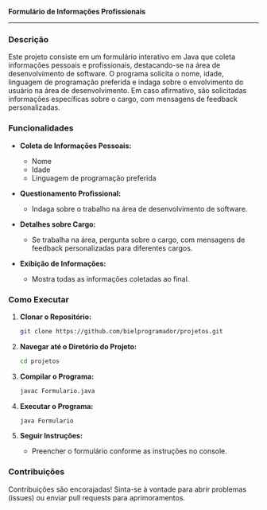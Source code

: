 
**Formulário de Informações Profissionais**

---

### Descrição

Este projeto consiste em um formulário interativo em Java que coleta informações pessoais e profissionais, destacando-se na área de desenvolvimento de software. O programa solicita o nome, idade, linguagem de programação preferida e indaga sobre o envolvimento do usuário na área de desenvolvimento. Em caso afirmativo, são solicitadas informações específicas sobre o cargo, com mensagens de feedback personalizadas.

### Funcionalidades

- **Coleta de Informações Pessoais:**
  - Nome
  - Idade
  - Linguagem de programação preferida

- **Questionamento Profissional:**
  - Indaga sobre o trabalho na área de desenvolvimento de software.

- **Detalhes sobre Cargo:**
  - Se trabalha na área, pergunta sobre o cargo, com mensagens de feedback personalizadas para diferentes cargos.

- **Exibição de Informações:**
  - Mostra todas as informações coletadas ao final.

### Como Executar

1. **Clonar o Repositório:**
   ```bash
   git clone https://github.com/bielprogramador/projetos.git
   ```

2. **Navegar até o Diretório do Projeto:**
   ```bash
   cd projetos
   ```

3. **Compilar o Programa:**
   ```bash
   javac Formulario.java
   ```

4. **Executar o Programa:**
   ```bash
   java Formulario
   ```

5. **Seguir Instruções:**
   - Preencher o formulário conforme as instruções no console.

### Contribuições

Contribuições são encorajadas! Sinta-se à vontade para abrir problemas (issues) ou enviar pull requests para aprimoramentos.
